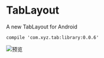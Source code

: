 # TabLayout
A new TabLayout for Android

```
compile 'com.xyz.tab:library:0.0.6'
```

![预览](http://upload-images.jianshu.io/upload_images/2381335-dc14ed396d528a16.gif?imageMogr2/auto-orient/strip)
